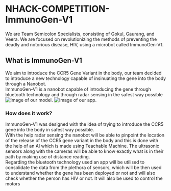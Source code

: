 # NHACK-COMPETITION-ImmunoGen-V1
We are Team Semicolon Specialists, consisting of Gokul, Gaurang, and Veera. We are focused on revolutionizing the methods of preventing the deadly and notorious disease, HIV, using a microbot called ImmunoGen-V1. 
## What is ImmunoGen-V1 
We aim to introduce the CCR5 Gene Variant in the body,
our team decided to introduce a new technology capable of insinuating the gene into the body through a Nanobot.
<br>
ImmunoGen-V1 is a nanobot capable of introducing the gene through bluetooth technology and through radar sensing in the safest way possible 
<br>
![Image of our model.](https://i.postimg.cc/FRyzYT8C/Screenshot-20240501-192750-Chrome.jpg)
![Image of our app.](https://i.postimg.cc/FRyzYT8C/Screenshot-20240501-192750-Chrome.jpg)
### How does it work?
ImmunoGen-V1 was designed with the idea of trying to introduce the CCR5 gene into the body in safest way possible.
<br>
With the help radar sensing the nanobot will be able to pinpoint the location of the release of the CCR5 gene variant in the body and this is done with the help of an AI which is made using Teachable Machine. The ultrasonic sensors along with the cameras will be able to know exactly what is in their path by making use of distance reading.
<br>
Regarding the bluetooth technology used an app will be utilised to consolidate the data from the plethora of sensors, which will be then used to understand whether the gene has been deployed or not and will also check whether the person has HIV or not. It will also be used to control the motors





